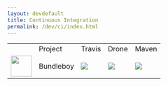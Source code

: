 ```yaml
---
layout: devdefault
title: Continuous Integration
permalink: /dev/ci/index.html
---
```


<table>
<tr class="title-row">
  <td>
  </td>
  <td>
    Project
  </td>
  <td>
    Travis
  </td>
  <td>
    Drone
  </td>
  <td>
    Maven
  </td>
</tr>
<tr>
  <td>
    <img src="/resources/images/bundleboy-mini-logo.png" height="48" />
  </td>
  <td>
    Bundleboy
  </td>
  <td>
    <a href="https://travis-ci.org/storm-enroute/bundleboy">
      <img src="https://travis-ci.org/storm-enroute/bundleboy.svg?branch=master" />
    </a>
  </td>
  <td>
    <a href="http://ci.storm-enroute.com:443/storm-enroute/bundleboy">
      <img src="http://ci.storm-enroute.com:443/api/badges/storm-enroute/bundleboy/status.svg" />
    </a>
  </td>
  <td>
    <a href="http://mvnrepository.com/artifact/com.storm-enroute/bundleboy_2.11">
      <img src="https://img.shields.io/maven-central/v/com.storm-enroute/bundleboy_2.11.svg" />
    </a>
  </td>
</tr>
</table>
